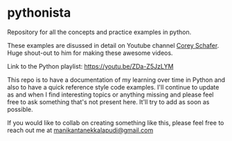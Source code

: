 # pythonista
Repository for all the concepts and practice examples in python.

These examples are disussed in detail on Youtube channel [Corey Schafer](https://www.youtube.com/user/schafer5). Huge shout-out to him for making these awesome videos.

Link to the Python playlist:
https://youtu.be/ZDa-Z5JzLYM

This repo is to have a documentation of my learning over time in Python and also to have a quick reference style code examples. I'll continue to update as and when I find interesting topics or anything missing and please feel free to ask something that's not present here. It'll try to add as soon as possible.

If you would like to collab on creating something like this, please feel free to reach out me at <manikantanekkalapudi@gmail.com>